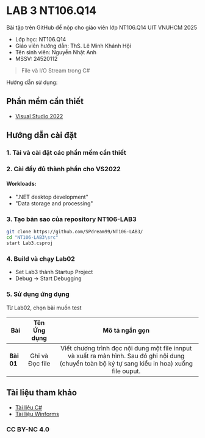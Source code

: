 # LAB 3 NT106.Q14

Bài tập trên GitHub để nộp cho giáo viên lớp NT106.Q14 UIT VNUHCM 2025

- Lớp học: NT106.Q14
- Giáo viên hướng dẫn: ThS. Lê Minh Khánh Hội
- Tên sinh viên: Nguyễn Nhật Anh  
- MSSV: 24520112

> File và I/O Stream trong C#

Hướng dẫn sử dụng:
## Phần mềm cần thiết

* [Visual Studio 2022](https://visualstudio.microsoft.com/vs/)

## Hướng dẫn cài đặt

### 1. Tải và cài đặt các phần mềm cần thiết

### 2. Cài đầy đủ thành phần cho VS2022
#### Workloads:
  
   * ".NET desktop development"
   * "Data storage and processing"

### 3. Tạo bản sao của repository NT106-LAB3
```bash
git clone https://github.com/SPdream99/NT106-LAB3/
cd "NT106-LAB3\src"
start Lab3.csproj
```

### 4. Build và chạy Lab02
* Set Lab3 thành Startup Project
* Debug -> Start Debugging

### 5. Sử dụng ứng dụng
Từ Lab02, chọn bài muốn test

| Bài | Tên Ứng dụng | Mô tả ngắn gọn |
|------------------|:--------------:|:--------------:|
| **Bài 01** | Ghi và Đọc file | Viết chương trình đọc nội dung một file innput và xuất ra màn hình. Sau đó ghi nội dung (chuyển toàn bộ ký tự sang kiểu in hoa) xuống file ouput.|


## Tài liệu tham khảo

* [Tài liệu C#](https://docs.microsoft.com/en-us/dotnet/csharp/)
* [Tài liệu Winforms](https://learn.microsoft.com/vi-vn/dotnet/desktop/winforms/)

### CC BY-NC 4.0
